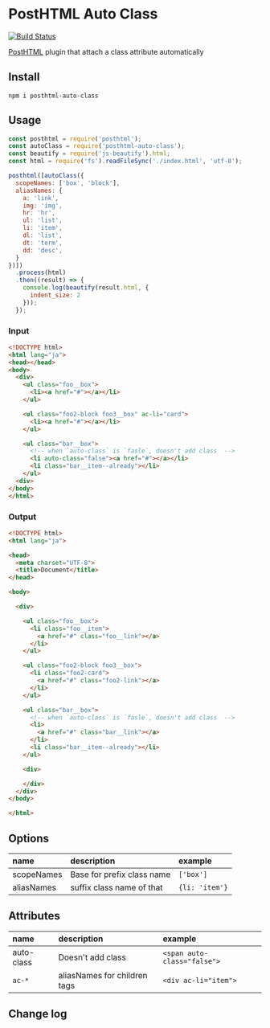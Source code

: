 # PostHTML Auto Class

[![Build Status](https://travis-ci.org/totora0155/posthtml-auto-class.svg?branch=master)](https://travis-ci.org/totora0155/posthtml-auto-class)

[PostHTML](https://github.com/posthtml/posthtml) plugin that attach a class attribute automatically

## Install

```
npm i posthtml-auto-class
```

## Usage

```js
const posthtml = require('posthtml');
const autoClass = require('posthtml-auto-class');
const beautify = require('js-beautify').html;
const html = require('fs').readFileSync('./index.html', 'utf-8');

posthtml([autoClass({
  scopeNames: ['box', 'block'],
  aliasNames: {
    a: 'link',
    img: 'img',
    hr: 'hr',
    ul: 'list',
    li: 'item',
    dl: 'list',
    dt: 'term',
    dd: 'desc',
  }
})])
  .process(html)
  .then((result) => {
    console.log(beautify(result.html, {
      indent_size: 2
    }));
  });

```

### Input

```html
<!DOCTYPE html>
<html lang="ja">
<head></head>
<body>
  <div>
    <ul class="foo__box">
      <li><a href="#"></a></li>
    </ul>

    <ul class="foo2-block foo3__box" ac-li="card">
      <li><a href="#"></a></li>
    </ul>

    <ul class="bar__box">
      <!-- when `auto-class` is `fasle`, doesn't add class  -->
      <li auto-class="false"><a href="#"></a></li>
      <li class="bar__item--already"></li>
    </ul>
  <div>
</body>
</html>

```

### Output

```html
<!DOCTYPE html>
<html lang="ja">

<head>
  <meta charset="UTF-8">
  <title>Document</title>
</head>

<body>

  <div>

    <ul class="foo__box">
      <li class="foo__item">
        <a href="#" class="foo__link"></a>
      </li>
    </ul>

    <ul class="foo2-block foo3__box">
      <li class="foo2-card">
        <a href="#" class="foo2-link"></a>
      </li>
    </ul>

    <ul class="bar__box">
      <!-- when `auto-class` is `fasle`, doesn't add class  -->
      <li>
        <a href="#" class="bar__link"></a>
      </li>
      <li class="bar__item--already"></li>
    </ul>

    <div>

    </div>
  </div>
</body>

</html>

```

## Options
|name|description|example|
|:--|:--|:--|
|scopeNames|Base for prefix class name|`['box']`|
|aliasNames|suffix class name of that|`{li: 'item'}`|

## Attributes
|name|description|example|
|:--|:--|:--|
|auto-class|Doesn't add class|`<span auto-class="false">`|
|`ac-*`|aliasNames for children tags|`<div ac-li="item">`|

## Change log
